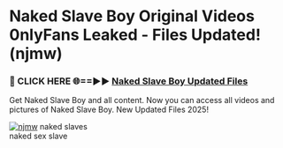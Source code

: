 # Naked Slave Boy Original Videos 0nlyFans Leaked - Files Updated! (njmw)

<h3>🔴 CLICK HERE 🌐==►► <a href="https://tinyurl.com/up5wt9bj" rel="nofollow">Naked Slave Boy Updated Files</a></h3>

Get Naked Slave Boy and all content. Now you can access all videos and pictures of Naked Slave Boy. New Updated Files 2025!

[![njmw](https://i.imgur.com/ABiUzMV.gif)](https://tinyurl.com/up5wt9bj)
naked slaves<br>
naked sex slave
